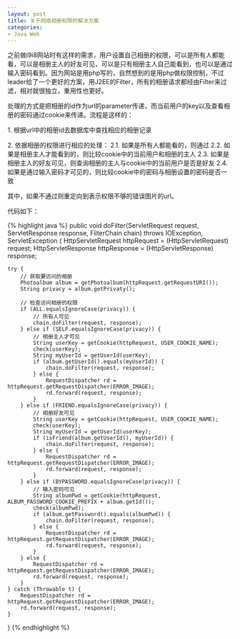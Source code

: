 ```yaml
---
layout: post
title: 关于网络相册权限的解决方案
categories:
- Java Web
---
```

之前做i9i8网站时有这样的需求，用户设置自己相册的权限，可以是所有人都能看，可以是相册主人的好友可见，可以是只有相册主人自己能看到，也可以是通过输入密码看到。因为网站是用php写的，自然想到的是用php做权限控制，不过leader给了一个更好的方案，用J2EE的Filter，所有的相册请求都经由Filter来过滤，相对就很独立，重用性也更好。

处理的方式是把相册的id作为url的parameter传递，而当前用户的key以及查看相册的密码通过cookie来传递。流程是这样的：

1\. 根据url中的相册id去数据库中查找相应的相册记录

2\. 依据相册的权限进行相应的处理：
    2.1. 如果是所有人都能看的，则通过
    2.2. 如果是相册主人才能看到的，则比较cookie中的当前用户和相册的主人
    2.3. 如果是相册主人的好友可见，则查询相册的主人与cookie中的当前用户是否是好友
    2.4. 如果是通过输入密码才可见的，则比较cookie中的密码与相册设置的密码是否一致

其中，如果不通过则重定向到表示权限不够的错误图片的url。

代码如下：

{% highlight java %}
public void doFilter(ServletRequest request, ServletResponse response, FilterChain chain)
  throws IOException, ServletException {
    HttpServletRequest httpRequest = (HttpServletRequest) request;
    HttpServletResponse httpResponse = (HttpServletResponse) response;

    try {
        // 获取要访问的相册
        Photoalbum album = getPhotoalbum(httpRequest.getRequestURI());
        String privacy = album.getPrivaty();

        // 检查访问相册的权限
        if (ALL.equalsIgnoreCase(privacy)) {
            // 所有人可见
            chain.doFilter(request, response);
        } else if (SELF.equalsIgnoreCase(privacy)) {
            // 相册主人才可见
            String userKey = getCookie(httpRequest, USER_COOKIE_NAME);
            check(userKey);
            String myUserId = getUserId(userKey);
            if (album.getUserId().equals(myUserId)) {
                chain.doFilter(request, response);
            } else {
                RequestDispatcher rd = httpRequest.getRequestDispatcher(ERROR_IMAGE);
                rd.forward(request, response);
            }
        } else if (FRIEND.equalsIgnoreCase(privacy)) {
            // 相册好友可见
            String userKey = getCookie(httpRequest, USER_COOKIE_NAME);
            check(userKey);
            String myUserId = getUserId(userKey);
            if (isFriend(album.getUserId(), myUserId)) {
                chain.doFilter(request, response);
            } else {
                RequestDispatcher rd = httpRequest.getRequestDispatcher(ERROR_IMAGE);
                rd.forward(request, response);
            }
        } else if (BYPASSWORD.equalsIgnoreCase(privacy)) {
            // 输入密码可见
            String albumPwd = getCookie(httpRequest, ALBUM_PASSWORD_COOKIE_PREFIX + album.getId());
            check(albumPwd);
            if (album.getPassword().equals(albumPwd)) {
                chain.doFilter(request, response);
            } else {
                RequestDispatcher rd = httpRequest.getRequestDispatcher(ERROR_IMAGE);
                rd.forward(request, response);
            }
        } else {
            RequestDispatcher rd = httpRequest.getRequestDispatcher(ERROR_IMAGE);
            rd.forward(request, response);
        }
    } catch (Throwable t) {
        RequestDispatcher rd = httpRequest.getRequestDispatcher(ERROR_IMAGE);
        rd.forward(request, response);
    }
}
{% endhighlight %}

